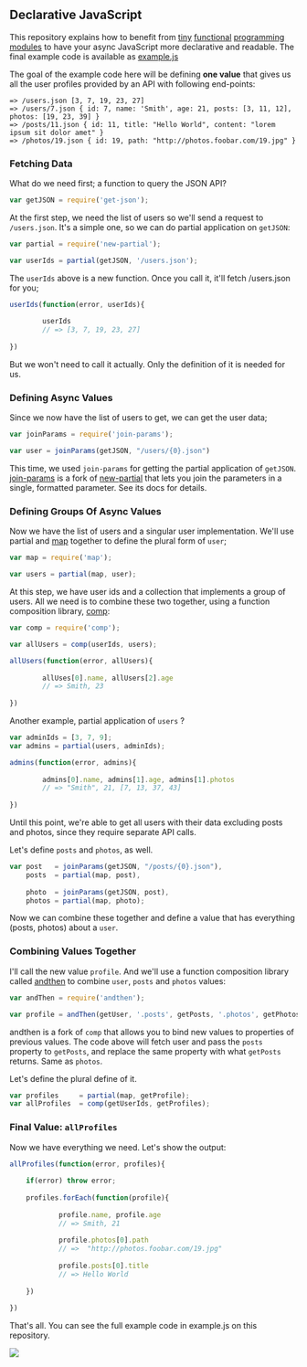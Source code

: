 ## Declarative JavaScript

This repository explains how to benefit from 
[tiny](http://npm.im/new-partial) 
[functional](http://npm.im/join-params)
[programming](http://npm.im/comp)
[modules](http://npm.im/and-then) to 
have your async JavaScript more declarative and readable. The final example code is available as
[example.js](https://github.com/azer/declarative-js/blob/master/example.js)

The goal of the example code here will be defining **one value** that gives us all the user profiles provided by an API with following end-points:

```
=> /users.json [3, 7, 19, 23, 27]
=> /users/7.json { id: 7, name: 'Smith', age: 21, posts: [3, 11, 12], photos: [19, 23, 39] } 
=> /posts/11.json { id: 11, title: "Hello World", content: "lorem ipsum sit dolor amet" }
=> /photos/19.json { id: 19, path: "http://photos.foobar.com/19.jpg" }
```

### Fetching Data

What do we need first; a function to query the JSON API?

```js
var getJSON = require('get-json');
```

At the first step, we need the list of users so we'll send a request to `/users.json`. 
It's a simple one, so we can do partial application on `getJSON`:

```js
var partial = require('new-partial');

var userIds = partial(getJSON, '/users.json');
```

The `userIds` above is a new function. Once you call it, it'll fetch /users.json for you;

```js
userIds(function(error, userIds){
        
        userIds
        // => [3, 7, 19, 23, 27]
        
})
```

But we won't need to call it actually. Only the definition of it is needed for us.

### Defining Async Values

Since we now have the list of users to get, we can get the user data;

```js
var joinParams = require('join-params');

var user = joinParams(getJSON, "/users/{0}.json")
```

This time, we used `join-params` for getting the partial application of `getJSON`. 
[join-params](http://npm.im/join-params) is a fork of [new-partial](http://npm.im/new-partial)
that lets you join the parameters in a single, formatted parameter. See its docs for details.

### Defining Groups Of Async Values

Now we have the list of users and a singular user implementation. We'll use partial and [map](http://npm.im/users) together to
define the plural form of `user`;

```js
var map = require('map');

var users = partial(map, user);
```

At this step, we have user ids and a collection that implements a group of users. All we need is to combine these two together, using
a function composition library, [comp](http://npm.im/comp):

```js
var comp = require('comp');

var allUsers = comp(userIds, users);

allUsers(function(error, allUsers){
        
        allUses[0].name, allUsers[2].age
        // => Smith, 23
        
})

```

Another example, partial application of `users` ?

```js
var adminIds = [3, 7, 9];
var admins = partial(users, adminIds);

admins(function(error, admins){
        
        admins[0].name, admins[1].age, admins[1].photos
        // => "Smith", 21, [7, 13, 37, 43]
        
})
```

Until this point, we're able to get all users with their data excluding posts and photos, since they require
separate API calls.

Let's define `posts` and `photos`, as well.

```js
var post   = joinParams(getJSON, "/posts/{0}.json"),
    posts  = partial(map, post),
    
    photo  = joinParams(getJSON, post),
    photos = partial(map, photo);
```

Now we can combine these together and define a value that has everything (posts, photos) about a `user`.

### Combining Values Together

I'll call the new value `profile`. And we'll use a function composition library called [andthen](http://npm.im/andthen)
to combine `user`, `posts` and `photos` values:

```js
var andThen = require('andthen');

var profile = andThen(getUser, '.posts', getPosts, '.photos', getPhotos);
```

andthen is a fork of `comp` that allows you to bind new values to properties of previous values.
The code above will fetch user and pass the `posts` property to `getPosts`, and replace the same property with what
`getPosts` returns. Same as `photos`.

Let's define the plural define of it.

```js
var profiles     = partial(map, getProfile);
var allProfiles  = comp(getUserIds, getProfiles);
```

### Final Value: `allProfiles`

Now we have everything we need. Let's show the output:

```js
allProfiles(function(error, profiles){
        
    if(error) throw error;
    
    profiles.forEach(function(profile){
            
            profile.name, profile.age
            // => Smith, 21
            
            profile.photos[0].path
            // =>  "http://photos.foobar.com/19.jpg"
            
            profile.posts[0].title
            // => Hello World
            
    })
        
})
```

That's all. You can see the full example code in example.js on this repository.

![](http://distilleryimage6.s3.amazonaws.com/b501b1409c1811e2af1622000a1fb845_7.jpg)
